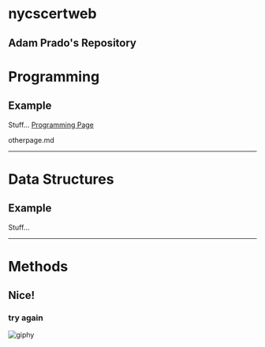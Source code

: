# nycscertweb
## Adam Prado's Repository


# Programming
## Example
Stuff...
[Programming Page](https://ajp713.github.io/nycscertweb/otherpage)

otherpage.md
___
# Data Structures
## Example
Stuff...


---
# Methods


## Nice!

### try again
 
![giphy](https://user-images.githubusercontent.com/64868729/180834767-e36e45c2-f543-458c-847b-e80bc75ec96d.gif)

 
 
